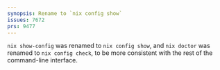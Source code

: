 ```yaml
---
synopsis: Rename to `nix config show`
issues: 7672
prs: 9477
---
```


`nix show-config` was renamed to `nix config show`, and `nix doctor` was renamed to `nix config check`, to be more consistent with the rest of the command-line interface.
